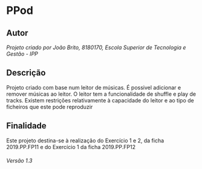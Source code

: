 # PPod

## Autor
*Projeto criado por João Brito, 8180170, Escola Superior de Tecnologia e Gestão - IPP*

## Descrição

Projeto criado com base num leitor de músicas. É possivel adicionar e remover músicas ao leitor. O leitor tem a funcionalidade de shuffle e play de tracks. Existem restrições relativamente à capacidade do leitor e ao tipo de ficheiros que este pode reproduzir

## Finalidade

Este projeto destina-se à realização do Exercício 1 e 2, da ficha 2019.PP.FP11 e do Exercício 1 da ficha 2019.PP.FP12

###### Versão 1.3

